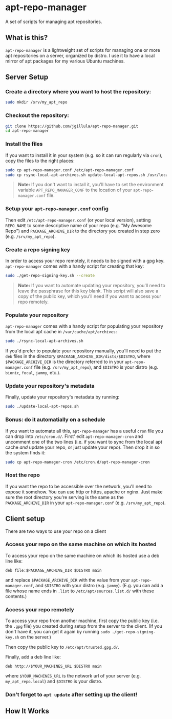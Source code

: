 # apt-repo-manager
A set of scripts for managing apt repositories.

## What is this?

`apt-repo-manager` is a lightweight set of scripts for managing one or more apt repositories on a server, organized by distro. I use it to have a local mirror of apt packages for my various Ubuntu machines.

## Server Setup

### Create a directory where you want to host the repository:
```bash
sudo mkdir /srv/my_apt_repo
```

### Checkout the repository:
```bash
git clone https://github.com/jgillula/apt-repo-manager.git
cd apt-repo-manager
```

### Install the files
If you want to install it in your system (e.g. so it can run regularly via `cron`), copy the files to the right places:
```bash
sudo cp apt-repo-manager.conf /etc/apt-repo-manager.conf
sudo cp rsync-local-apt-archives.sh update-local-apt-repos.sh /usr/local/bin/.
```

> **Note:** If you don't want to install it, you'll have to set the environment variable `APT_REPO_MANAGER_CONF` to the location of your `apt-repo-manager.conf` file.

### Setup your `apt-repo-manager.conf` config
Then edit `/etc/apt-repo-manager.conf` (or your local version), setting `REPO_NAME` to some descriptive name of your repo (e.g. "My Awesome Repo") and `PACKAGE_ARCHIVE_DIR` to the directory you created in step zero (e.g. `/srv/my_apt_repo`).

### Create a repo signing key
In order to access your repo remotely, it needs to be signed with a gpg key. `apt-repo-manager` comes with a handy script for creating that key:
```bash
sudo ./get-repo-signing-key.sh --create
```
> **Note:** If you want to automate updating your repository, you'll need to leave the passphrase for this key blank.
This script will also save a copy of the public key, which you'll need if you want to access your repo remotely.

### Populate your repository
`apt-repo-manager` comes with a handy script for populating your repository from the local apt cache in `/var/cache/apt/archives`:
```bash
sudo ./rsync-local-apt-archives.sh
```

If you'd prefer to populate your repository manually, you'll need to put the `deb` files in the directory `$PACKAGE_ARCHIVE_DIR/dists/$DISTRO`, where `$PACKAGE_ARCHIVE_DIR` is the directory referred to in your `apt-repo-manager.conf` file (e.g. `/srv/my_apt_repo`), and `$DISTRO` is your distro (e.g. `bionic`, `focal`, `jammy`, etc.).

### Update your repository's metadata
Finally, update your repository's metadata by running:
```bash
sudo ./update-local-apt-repos.sh
```

### Bonus: do it automatially on a schedule
If you want to automate all this, `apt-repo-manager` has a useful `cron` file you can drop into `/etc/cron.d/`. First' edit `apt-repo-manager-cron` and uncomment one of the two lines (i.e. if you want to sync from the local apt cache *and* update your repo, or just update your repo). Then drop it in so the system finds it:
```bash
sudo cp apt-repo-manager-cron /etc/cron.d/apt-repo-manager-cron
```

### Host the repo
If you want the repo to be accessible over the network, you'll need to expose it somehow. You can use http or https, apache or nginx. Just make sure the root directory you're serving is the same as the `PACKAGE_ARCHIVE_DIR` in your `apt-repo-manager.conf` (e.g. `/srv/my_apt_repo`).

## Client setup

There are two ways to use your repo on a client

### Access your repo on the same machine on which its hosted
To access your repo on the same machine on which its hosted use a deb line like:
```
deb file:$PACKAGE_ARCHIVE_DIR $DISTRO main
```
and replace `$PACKAGE_ARCHIVE_DIR` with the value from your `apt-repo-manager.conf`, and `$DISTRO` with your distro (e.g. `jammy`). (E.g. you can add a file whose name ends in `.list` to `/etc/apt/sources.list.d/` with these contents.)

### Access your repo remotely
To access your repo from another machine, first copy the public key (i.e. the `.gpg` file) you created during setup from the server to the client. (If you don't have it, you can get it again by running `sudo ./get-repo-signing-key.sh` on the server.)

Then copy the public key to `/etc/apt/trusted.gpg.d/`.

Finally, add a deb line like:
```
deb http://$YOUR_MACHINES_URL $DISTRO main
```
where `$YOUR_MACHINES_URL` is the network url of your server (e.g. `my_apt_repo.local`) and `$DISTRO` is your distro.

### Don't forget to `apt update` after setting up the client!

## How It Works
